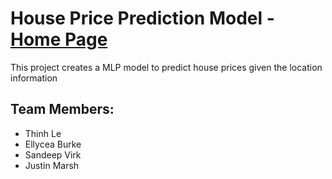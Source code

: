 # House Price Prediction Model - [Home Page](https://thinhle881.github.io/house-price-prediction/)

This project creates a MLP model to predict house prices given the location information

## Team Members:

-   Thinh Le
-   Ellycea Burke
-   Sandeep Virk
-   Justin Marsh
